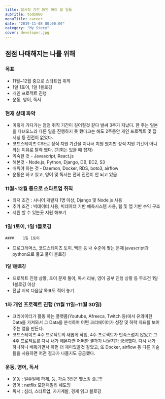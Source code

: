 ```yaml
---
title: 잡서칭 기간 동안 해야 할 일들
subTitle: todo000
menuTitle: career
date: "2019-11-08 00:00:00"
category: "My Story"
cover: developer.jpg
---
```


## 점점 나태해지는 나를 위해

### 목표

- 11월~12월 중으로 스타트업 취직
- 1일 1토이, 1일 1블로깅
- 개인 프로젝트 진행 
- 운동, 영어, 독서

### 현재 상태 파악

- 이렇게 가다가는 점점 취직 기간이 길어질것 같다 벌써 3주가 지났다. 한 주는 일본을 다녀오느라 다른 일을 진행하지 못 했다고는 해도 2주동안 개인 프로젝트 및 잡서칭 등 진전이 없었다.
- 코드스테이츠 CSE로 정식 지원 기간을 지나서 지원 했지만 정식 지원 기간이 아니라는 이유로 탈락 했다. (기회는 있을 때 잡자)
- 익숙한 것  - Javascript, React.js
- 해본것 - Node.js, Python, Django, DB, EC2, S3
- 배워야 하는 것 - Daemon, Docker, RDS, boto3, airflow
- 운동은 하고 있고, 영어 및 독서는 전혀 진전이 안 되고 있음

### 11월~12월 중으로 스타트업 취직

- 최저 조건 : 시니어 개발자 1명 이상, Django 및 Node.js 사용
- 추가 조건 : 빅데이터 사용, 빅데이터 기반 예측시스템 사용, 웹 및 앱 기반 수익 구조
- 지원 할 수 있는곳 지원 해보기 

### 1일 1토이, 1일 1블로깅

	#### 	1일 1토이

- 프로그래머스, 코드스테이츠 토이, 백준 등 내 수준에 맞는 문제 javascript과 python으로 풀고 풀이 블로깅

#### 	1일 1블로깅

- 프로젝트 진행 상황, 토이 문제 풀이, 독서 리뷰, 영어 공부 진행 상황 등 무조건 1일 1블로깅 이상
- 전날 저녁 다음날 목표도 적어 놓기

### 1차 개인 프로젝트 진행 (11월 11일~11월 30일)

- 크리에이터가 활동 하는 플랫폼(Youtube, Afreeca, Twitch 등)에서 유의미한 Data를 가져와서 그 Data를 분석하여 어떤 크리에이터가 성장 및 하락 지표를 보여주는 앱을 만든다.
- 코드스테이츠 4주 프로젝트의 새롭게 작업, 4주 프로젝트가 만족스럽지 않았고 그 4주 프로젝트를 다시 내가 해본다면 어떠한 결과가 나올지가 궁금했다. 다시 내가 하나하나 배워가면서 하면 더 재미있을것 같았고, 또 Docker, airflow 등 다른 기술들을 사용하면 어떤 결과가 나올지도 궁금했다.

### 운동, 영어, 독서

- 운동 : 일주일에 하체, 등, 가슴 3번은 헬스장 출근!!
- 영어 : netflix 모던패밀리 쉐도잉
- 독서 : 심리, 스타트업, 자기계발, 경제 읽고 블로깅



